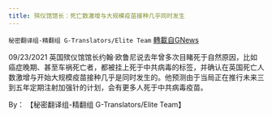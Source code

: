 ```yaml
---
title: 殡仪馆馆长：死亡数激增与大规模疫苗接种几乎同时发生
---
```

`秘密翻译组-精翻组 G-Translators/Elite Team` [轉載自GNews](https://gnews.org/zh-hans/1555738/)

09/23/2021 英国殡仪馆馆长约翰·欧鲁尼说去年曾多次目睹死于自然原因，比如癌症晚期、甚至车祸死亡者，都被挂上死于中共病毒的标签，并确认在英国死亡人数激增与开始大规模疫苗接种几乎是同时发生的。他预测由于当局正在推行未来三到五年定期注射加强针的计划，会有更多人死于中共病毒疫苗。

By： 【秘密翻译组-精翻组 G-Translators/Elite Team】
